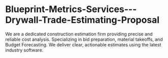 # Blueprint-Metrics-Services---Drywall-Trade-Estimating-Proposal
We are a dedicated construction estimation firm providing precise and reliable cost analysis. Specializing in bid preparation, material takeoffs, and Budget Forecasting. We deliver clear, actionable estimates using the latest industry software.
